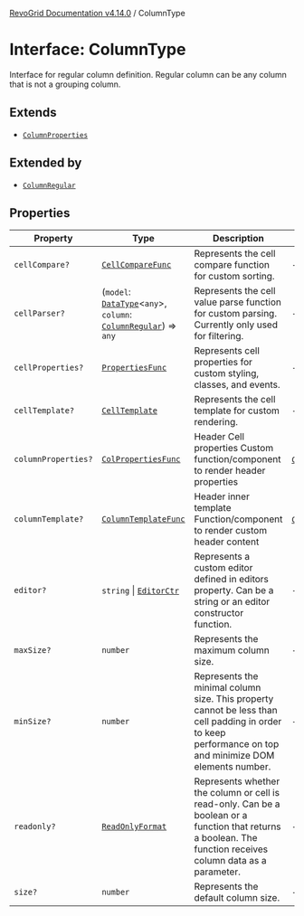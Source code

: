 [RevoGrid Documentation v4.14.0](README.md) / ColumnType

# Interface: ColumnType

Interface for regular column definition.
Regular column can be any column that is not a grouping column.

## Extends

- [`ColumnProperties`](Interface.ColumnProperties.md)

## Extended by

- [`ColumnRegular`](Interface.ColumnRegular.md)

## Properties

| Property | Type | Description | Inherited from | Defined in |
| ------ | ------ | ------ | ------ | ------ |
| `cellCompare?` | [`CellCompareFunc`](TypeAlias.CellCompareFunc.md) | Represents the cell compare function for custom sorting. | - | [src/types/interfaces.ts:185](https://github.com/revolist/revogrid/blob/2b1eda543a592a83efe8431f6a1b419eb9a6f193/src/types/interfaces.ts#L185) |
| `cellParser?` | (`model`: [`DataType`](TypeAlias.DataType.md)\<`any`\>, `column`: [`ColumnRegular`](Interface.ColumnRegular.md)) => `any` | Represents the cell value parse function for custom parsing. Currently only used for filtering. | - | [src/types/interfaces.ts:191](https://github.com/revolist/revogrid/blob/2b1eda543a592a83efe8431f6a1b419eb9a6f193/src/types/interfaces.ts#L191) |
| `cellProperties?` | [`PropertiesFunc`](TypeAlias.PropertiesFunc.md) | Represents cell properties for custom styling, classes, and events. | - | [src/types/interfaces.ts:177](https://github.com/revolist/revogrid/blob/2b1eda543a592a83efe8431f6a1b419eb9a6f193/src/types/interfaces.ts#L177) |
| `cellTemplate?` | [`CellTemplate`](Interface.CellTemplate.md) | Represents the cell template for custom rendering. | - | [src/types/interfaces.ts:181](https://github.com/revolist/revogrid/blob/2b1eda543a592a83efe8431f6a1b419eb9a6f193/src/types/interfaces.ts#L181) |
| `columnProperties?` | [`ColPropertiesFunc`](TypeAlias.ColPropertiesFunc.md) | Header Cell properties Custom function/component to render header properties | [`ColumnProperties`](Interface.ColumnProperties.md).`columnProperties` | [src/types/interfaces.ts:120](https://github.com/revolist/revogrid/blob/2b1eda543a592a83efe8431f6a1b419eb9a6f193/src/types/interfaces.ts#L120) |
| `columnTemplate?` | [`ColumnTemplateFunc`](TypeAlias.ColumnTemplateFunc.md) | Header inner template Function/component to render custom header content | [`ColumnProperties`](Interface.ColumnProperties.md).`columnTemplate` | [src/types/interfaces.ts:115](https://github.com/revolist/revogrid/blob/2b1eda543a592a83efe8431f6a1b419eb9a6f193/src/types/interfaces.ts#L115) |
| `editor?` | `string` \| [`EditorCtr`](TypeAlias.EditorCtr.md) | Represents a custom editor defined in editors property. Can be a string or an editor constructor function. | - | [src/types/interfaces.ts:173](https://github.com/revolist/revogrid/blob/2b1eda543a592a83efe8431f6a1b419eb9a6f193/src/types/interfaces.ts#L173) |
| `maxSize?` | `number` | Represents the maximum column size. | - | [src/types/interfaces.ts:168](https://github.com/revolist/revogrid/blob/2b1eda543a592a83efe8431f6a1b419eb9a6f193/src/types/interfaces.ts#L168) |
| `minSize?` | `number` | Represents the minimal column size. This property cannot be less than cell padding in order to keep performance on top and minimize DOM elements number. | - | [src/types/interfaces.ts:164](https://github.com/revolist/revogrid/blob/2b1eda543a592a83efe8431f6a1b419eb9a6f193/src/types/interfaces.ts#L164) |
| `readonly?` | [`ReadOnlyFormat`](TypeAlias.ReadOnlyFormat.md) | Represents whether the column or cell is read-only. Can be a boolean or a function that returns a boolean. The function receives column data as a parameter. | - | [src/types/interfaces.ts:154](https://github.com/revolist/revogrid/blob/2b1eda543a592a83efe8431f6a1b419eb9a6f193/src/types/interfaces.ts#L154) |
| `size?` | `number` | Represents the default column size. | - | [src/types/interfaces.ts:158](https://github.com/revolist/revogrid/blob/2b1eda543a592a83efe8431f6a1b419eb9a6f193/src/types/interfaces.ts#L158) |
